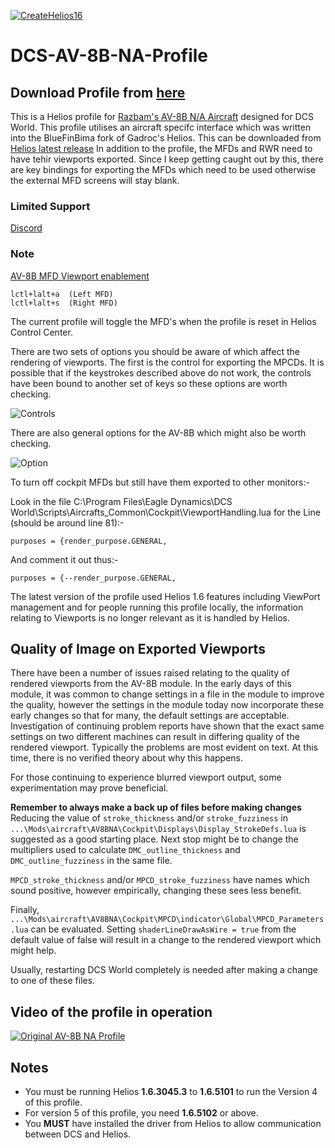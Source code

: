 [![CreateHelios16](https://github.com/BlueFinBima/DCS-AV-8B-NA-Profile/actions/workflows/BuildProfilePackage.yml/badge.svg)](https://github.com/BlueFinBima/DCS-AV-8B-NA-Profile/actions/workflows/BuildProfilePackage.yml)
# DCS-AV-8B-NA-Profile

## Download Profile from [here](https://github.com/BlueFinBima/DCS-AV-8B-NA-Profile/releases/latest)

This is a Helios profile for [Razbam's AV-8B N/A Aircraft](https://razbamsimulations.com/index.php/dcs/av8-b) designed for DCS World. 
This profile utilises an aircraft specifc interface which was written into the BlueFinBima fork of Gadroc's Helios.  This can be downloaded from [Helios latest release](https://github.com/HeliosVirtualCockpit/Helios/releases/latest)
In addition to the profile, the MFDs and RWR need to have tehir viewports exported.  Since I keep getting caught out by this, there are key bindings for exporting the MFDs which need to be used otherwise the external MFD screens will stay blank.  
### Limited Support
[Discord](https://discord.gg/WK44YUnwnQ)
### Note
[AV-8B MFD Viewport enablement](https://forums.eagle.ru/showpost.php?p=3333803&postcount=47)
```
lctl+lalt+a  (Left MFD)
lctl+lalt+s  (Right MFD)
```
The current profile will toggle the MFD's when the profile is reset in Helios Control Center.

There are two sets of options you should be aware of which affect the rendering of viewports.  The first is the 
control for exporting the MPCDs.  It is possible that if the keystrokes described above do not work, the controls
have been bound to another set of keys so these options are worth checking.

![Controls](https://user-images.githubusercontent.com/18526232/192464400-b33310c6-7d3a-42e2-ad28-0bf5ed2c7ed1.png)

There are also general options for the AV-8B which might also be worth checking.

![Option](https://user-images.githubusercontent.com/18526232/192464433-cda3d096-713f-4abb-af47-34704e88c6b2.png)

To turn off cockpit MFDs but still have them exported to other monitors:-

Look in the file C:\Program Files\Eagle Dynamics\DCS World\Scripts\Aircrafts\_Common\Cockpit\ViewportHandling.lua for the Line (should be around line 81):-
```
purposes = {render_purpose.GENERAL,
```
And comment it out thus:-
```
purposes = {--render_purpose.GENERAL,
```

The latest version of the profile used Helios 1.6 features including ViewPort management and for people running this profile locally, the information relating to Viewports is no longer relevant as it is handled by Helios.

## Quality of Image on Exported Viewports

There have been a number of issues raised relating to the quality of rendered viewports from the AV-8B module.  In the early days of this
module, it was common to change settings in a file in the module to improve the quality, however the settings in the module today
now incorporate these early changes so that for many, the default settings are acceptable.
Investigation of continuing problem reports have shown that the exact same settings on two different machines can result in differing
quality of the rendered viewport.  Typically the problems are most evident on text.  At this time, there is no verified theory about why this happens.

For those continuing to experience blurred viewport output, some experimentation may prove beneficial.

**Remember to always make a back up of files before making changes**
Reducing the value of `stroke_thickness` and/or `stroke_fuzziness` in `...\Mods\aircraft\AV8BNA\Cockpit\Displays\Display_StrokeDefs.lua` is suggested
as a good starting place.  Next stop might be to change the multipliers used to calculate `DMC_outline_thickness` and `DMC_outline_fuzziness` in the 
same file.

`MPCD_stroke_thickness` and/or `MPCD_stroke_fuzziness` have names which sound positive, however empirically, changing these sees less benefit.

Finally, `...\Mods\aircraft\AV8BNA\Cockpit\MPCD\indicator\Global\MPCD_Parameters.lua` can be evaluated.  Setting `shaderLineDrawAsWire = true` from the 
default value of false will result in a change to the rendered viewport which might help.  

Usually, restarting DCS World completely is needed after making a change to one of these files.

## Video of the profile in operation
[![Original AV-8B NA Profile](http://img.youtube.com/vi/4kQG0dJMROg/0.jpg)](http://www.youtube.com/watch?v=4kQG0dJMROg)


## Notes
* You must be running Helios **1.6.3045.3**  to **1.6.5101** to run the Version 4 of this profile.  
* For version 5 of this profile, you need **1.6.5102** or above.
* You **MUST** have installed the driver from Helios to allow communication between DCS and Helios.
